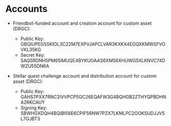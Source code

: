 # Accounts

- Friendbot-funded account and creation account for custom asset (DRGC):
	- Public Key: GBQIUPEG5SKIOL3C22M7EXPVJAPCLVAR3KXKX4EGQXKMWSFVOVKL35KG
	- Secret Key: SAQ5RDNH5PM65IMUQE4BYKUOAAS6XM56XHUWG5XLKNVC74DWZU55DN6A


- Stellar quest challenge account and distribution account for custom asset (DRGC):
	- Public Key: GAHS7PXX7RNC2IVVPCP5GC26EQAFW3G4BQHGB2ZTHYQPBDHNA2RKCAUY
	- Signing Key: SBWHGXDQH4BQIBI56E6CPIF56NW7PZX7LKMLPC2OOKSUDJJVSL7GJBT3
